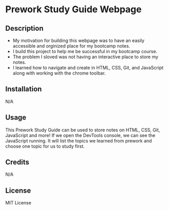 # Prework Study Guide Webpage 

## Description

- My motivation for building this webpage was to have an easily accessible and orginized place for my bootcamp notes.
- I build this project to help me be successful in my bootcamp course.
- The problem I sloved was not having an interactive place to store my notes.
- I learned how to navigate and create in HTML, CSS, Git, and JavaScript along with working with the chrome toolbar.

## Installation

N/A

## Usage

This Prework Study Guide can be used to store notes on HTML, CSS, Git, JavaScript and more! If we open the DevTools console, we can see the JavaScript running. It will list the topics we learned from prework and choose one topic for us to study first.

## Credits

N/A

## License

MIT License
